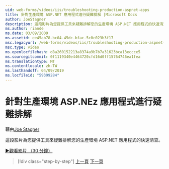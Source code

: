 ```yaml
---
uid: web-forms/videos/iis/troubleshooting-production-aspnet-apps
title: 針對生產環境 ASP.NET 應用程式進行疑難排解 |Microsoft Docs
author: JoeStagner
description: 這段影片為您提供工具來疑難排解您的生產環境 ASP.NET 應用程式的快速清查。
ms.author: riande
ms.date: 03/09/2009
ms.assetid: ee45ab78-bc04-45dc-bfac-5c0c023b3f17
msc.legacyurl: /web-forms/videos/iis/troubleshooting-production-aspnet-apps
msc.type: video
ms.openlocfilehash: d8a260152213a8374a9b7b7a31623bca13eccce5
ms.sourcegitcommit: 0f1119340e4464720cfd16d0ff15764746ea1fea
ms.translationtype: MT
ms.contentlocale: zh-TW
ms.lasthandoff: 04/09/2019
ms.locfileid: "59399284"
---
```

# <a name="troubleshooting-production-aspnet-apps"></a>針對生產環境 ASP.NEz 應用程式進行疑難排解

藉由[Joe Stagner](https://github.com/JoeStagner)

這段影片為您提供工具來疑難排解您的生產環境 ASP.NET 應用程式的快速清查。

[&#9654;觀看影片 （30 分鐘）](https://channel9.msdn.com/Blogs/ASP-NET-Site-Videos/troubleshooting-production-aspnet-apps)

> [!div class="step-by-step"]
> [上一頁](feature-specific-delegated-management.md)
> [下一頁](creating-a-site-with-iis7-manager.md)
